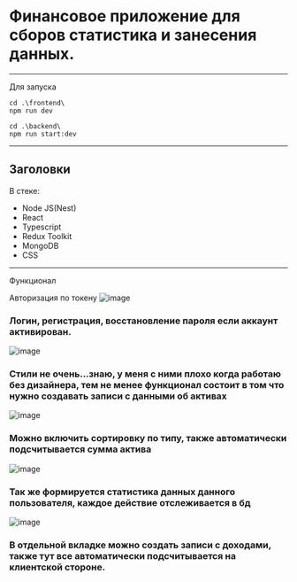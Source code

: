 # Финансовое приложение для сборов статистика и занесения данных.
---

Для запуска

```
cd .\frontend\
npm run dev

cd .\backend\
npm run start:dev

```
---

## Заголовки

В стеке: 
* Node JS(Nest)
* React
* Typescript
* Redux Toolkit
* MongoDB
* CSS

---

Функционал

Авторизация по токену
![image](https://github.com/user-attachments/assets/395556d6-eaab-4b84-ab7a-aa80a37974ba)

### Логин, регистрация, восстановление пароля если аккаунт активирован.

![image](https://github.com/user-attachments/assets/979e1841-8169-46af-8ae0-e455c8f67bee)

### Стили не очень...знаю, у меня с ними плохо когда работаю без дизайнера, тем не менее функционал состоит в том что нужно создавать записи с данными об активах

![image](https://github.com/user-attachments/assets/3c0ee15e-8640-4113-ae4a-7f0005c776d5)

### Можно включить сортировку по типу, также автоматически подсчитывается сумма актива

![image](https://github.com/user-attachments/assets/9572951c-d200-4e29-b228-b4a8318ecfb6)

### Так же формируется статистика данных данного пользователя, каждое действие отслеживается в бд

![image](https://github.com/user-attachments/assets/aa1e9249-5a26-48d9-a395-4c564c207329)

### В отдельной вкладке можно создать записи с доходами, также тут все автоматически подсчитывается на клиентской стороне.


